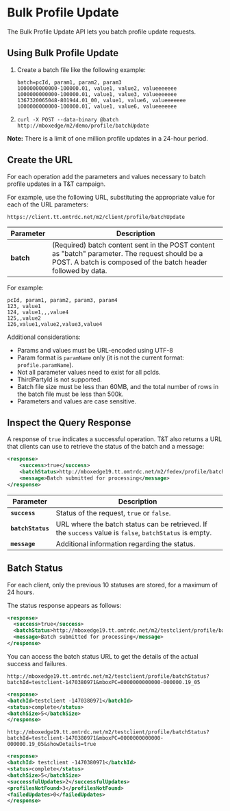 # Bulk Profile Update

The Bulk Profile Update API lets you batch profile update requests.

## Using Bulk Profile Update

1. Create a batch file like the following example:

   ```csv
   batch=pcId, param1, param2, param3
   1000000000000-100000.01, value1, value2, valueeeeeee
   1000000000000-100000.01, value1, value3, valueeeeeee
   1367320065048-801944.01_00, value1, value6, valueeeeeee
   1000000000000-100000.01, value1, value6, valueeeeeee
   ```

2. `curl -X POST --data-binary @batch http://mboxedge/m2/demo/profile/batchUpdate`

**Note:** There is a limit of one million profile updates in a 24-hour period.

## Create the URL

For each operation add the parameters and values necessary to batch profile updates in a T&T campaign.

For example, use the following URL, substituting the appropriate value for each of the URL parameters:

`https://client.tt.omtrdc.net/m2/client/profile/batchUpdate`

| Parameter | Description |
|-------------|---------------|
|**batch** | (Required) batch content sent in the POST content as "batch" parameter. The request should be a POST. A batch is composed of the batch header followed by data. |

For example:

```csv
pcId, param1, param2, param3, param4
123, value1
124, value1,,,value4
125,,value2
126,value1,value2,value3,value4
```

Additional considerations:

* Params and values must be URL-encoded using UTF-8
* Param format is `paramName` only (it is not the current format: `profile.paramName`).
* Not all parameter values need to exist for all pcIds.
* ThirdPartyId is not supported.
* Batch file size must be less than 60MB, and the total number of rows in the batch file must be less than 500k.
* Parameters and values are case sensitive.

## Inspect the Query Response

A response of `true` indicates a successful operation. T&T also returns a URL that clients can use to retrieve the status of the batch and a message:

```xml
<response>
    <success>true</success>
    <batchStatus>http://mboxedge19.tt.omtrdc.net/m2/fedex/profile/batchStatus?batchId=fedex-1470380971&mboxPC=0000000000000-000000.19_05</batchStatus>
    <message>Batch submitted for processing</message> 
</response>
```

| Parameter | Description |
| --- | --- |
| **`success`** | Status of the request, `true` or `false`. |
| **`batchStatus`** | URL where the batch status can be retrieved. If the `success` value is `false`, `batchStatus` is empty. |
| **`message`** | Additional information regarding the status. |

## Batch Status

For each client, only the previous 10 statuses are stored, for a maximum of 24 hours.

The status response appears as follows:

```xml
<response> 
  <success>true</success>
  <batchStatus>http://mboxedge19.tt.omtrdc.net/m2/testclient/profile/batchStatus?batchId=testclient-1470380971&mboxPC=0000000000000-000000.19_05</batchStatus> 
  <message>Batch submitted for processing</message> 
</response>
```

You can access the batch status URL to get the details of the actual success and failures.

`http://mboxedge19.tt.omtrdc.net/m2/testclient/profile/batchStatus?batchId=testclient-1470380971&mboxPC=0000000000000-000000.19_05`

```xml
<response>
<batchId>testclient -1470380971</batchId>
<status>complete</status>
<batchSize>5</batchSize>
</response>
```

`http://mboxedge19.tt.omtrdc.net/m2/testclient/profile/batchStatus?batchId=testclient-1470380971&mboxPC=0000000000000-000000.19_05&showDetails=true`

```xml
<response>
<batchId> testclient -1470380971</batchId>
<status>complete</status>
<batchSize>5</batchSize>
<successfulUpdates>2</successfulUpdates>
<profilesNotFound>3</profilesNotFound>
<failedUpdates>0</failedUpdates>
</response>
```
